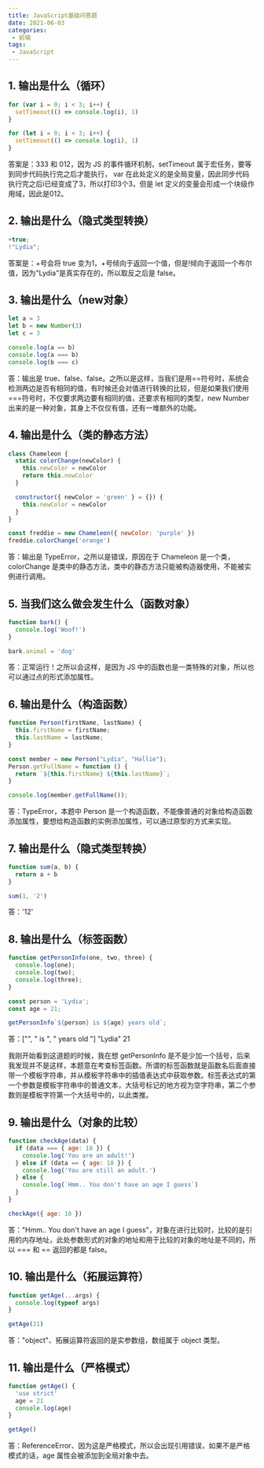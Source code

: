 ```yaml
---
title: JavaScript基础问答题
date: 2021-06-03
categories:
 - 前端
tags:
 - JavaScript
---
```


<!-- more -->



## 1. 输出是什么（循环）

```javascript
for (var i = 0; i < 3; i++) {
  setTimeout(() => console.log(i), 1)
}

for (let i = 0; i < 3; i++) {
  setTimeout(() => console.log(i), 1)
}
```

答案是：333 和 012，因为 JS 的事件循环机制，setTimeout 属于宏任务，要等到同步代码执行完之后才能执行， var 在此处定义的是全局变量，因此同步代码执行完之后i已经变成了3，所以打印3个3，但是 let 定义的变量会形成一个块级作用域，因此是012。



## 2. 输出是什么（隐式类型转换）

```javascript
+true;
!"Lydia";
```

答案是：+号会将 true 变为1，+号倾向于返回一个值，但是!倾向于返回一个布尔值，因为"Lydia"是真实存在的，所以取反之后是 false。



## 3. 输出是什么（new对象）

```javascript
let a = 3
let b = new Number(3)
let c = 3

console.log(a == b)
console.log(a === b)
console.log(b === c)
```

答：输出是 true、false、false。之所以是这样，当我们是用==符号时，系统会检测两边是否有相同的值，有时候还会对值进行转换的比较，但是如果我们使用===符号时，不仅要求两边要有相同的值，还要求有相同的类型，new Number 出来的是一种对象，其身上不仅仅有值，还有一堆额外的功能。



## 4. 输出是什么（类的静态方法）

```javascript
class Chameleon {
  static colorChange(newColor) {
    this.newColor = newColor
    return this.newColor
  }

  constructor({ newColor = 'green' } = {}) {
    this.newColor = newColor
  }
}

const freddie = new Chameleon({ newColor: 'purple' })
freddie.colorChange('orange')
```

答：输出是 TypeError，之所以是错误，原因在于 Chameleon 是一个类，colorChange 是类中的静态方法，类中的静态方法只能被构造器使用，不能被实例进行调用。



## 5. 当我们这么做会发生什么（函数对象）

```javascript
function bark() {
  console.log('Woof!')
}

bark.animal = 'dog'
```

答：正常运行！之所以会这样，是因为 JS 中的函数也是一类特殊的对象，所以也可以通过点的形式添加属性。



## 6. 输出是什么（构造函数）

```javascript
function Person(firstName, lastName) {
  this.firstName = firstName;
  this.lastName = lastName;
}

const member = new Person("Lydia", "Hallie");
Person.getFullName = function () {
  return `${this.firstName} ${this.lastName}`;
}

console.log(member.getFullName());
```

答：TypeError，本题中 Person 是一个构造函数，不能像普通的对象给构造函数添加属性，要想给构造函数的实例添加属性，可以通过原型的方式来实现。



## 7. 输出是什么（隐式类型转换）

```javascript
function sum(a, b) {
  return a + b
}

sum(1, '2')
```

答：'12'



## 8. 输出是什么（标签函数）

```javascript
function getPersonInfo(one, two, three) {
  console.log(one);
  console.log(two);
  console.log(three);
}

const person = 'Lydia';
const age = 21;

getPersonInfo`${person} is ${age} years old`;
```

答：["",  " is ",  " years old "]  "Lydia"  21

我刚开始看到这道题的时候，我在想 getPersonInfo 是不是少加一个括号，后来我发现并不是这样，本题意在考查标签函数。所谓的标签函数就是函数名后面直接带一个模板字符串，并从模板字符串中的插值表达式中获取参数。标签表达式的第一个参数是模板字符串中的普通文本，大括号标记的地方视为空字符串，第二个参数则是模板字符第一个大括号中的，以此类推。



## 9. 输出是什么（对象的比较）

```javascript
function checkAge(data) {
  if (data === { age: 18 }) {
    console.log('You are an adult!')
  } else if (data == { age: 18 }) {
    console.log('You are still an adult.')
  } else {
    console.log(`Hmm.. You don't have an age I guess`)
  }
}

checkAge({ age: 18 })
```

答："Hmm.. You don't have an age I guess"，对象在进行比较时，比较的是引用的内存地址，此处参数形式的对象的地址和用于比较的对象的地址是不同的，所以 ===  和  ==  返回的都是 false。



## 10. 输出是什么（拓展运算符）

```javascript
function getAge(...args) {
  console.log(typeof args)
}

getAge(21)
```

答："object"、拓展运算符返回的是实参数组，数组属于 object 类型。



## 11. 输出是什么（严格模式）

```javascript
function getAge() {
  'use strict'
  age = 21
  console.log(age)
}

getAge()
```

答：ReferenceError、因为这是严格模式，所以会出现引用错误，如果不是严格模式的话，age 属性会被添加到全局对象中去。
